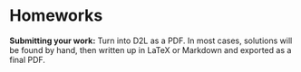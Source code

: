 # Homeworks


**Submitting your work:** Turn into D2L as a PDF. In most cases, solutions will be found by hand, then written up in LaTeX or Markdown and exported as a final PDF. 

